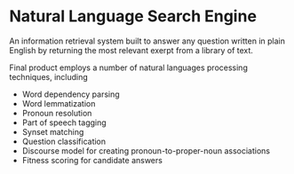 # Natural Language Search Engine

An information retrieval system built to answer any question written in plain English by returning the most relevant exerpt from a library of text. <br />

Final product employs a number of natural languages processing techniques, including
* Word dependency parsing
* Word lemmatization
* Pronoun resolution
* Part of speech tagging
* Synset matching
* Question classification
* Discourse model for creating pronoun-to-proper-noun associations
* Fitness scoring for candidate answers
